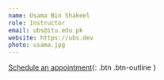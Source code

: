 ```yaml
---
name: Usama Bin Shakeel
role: Instructor
email: ubs@itu.edu.pk
website: https://ubs.dev
photo: usama.jpg    
---
```


[Schedule an appointment](https://calendar.google.com/calendar/u/0/selfsched?sstoken=UUZiRUdjc0dwUzZhfGRlZmF1bHR8ZmIxOGMwNGJhNjA4YTNhN2I2MDZlNzAxNzU0NWRlNGQ){: .btn .btn-outline }
